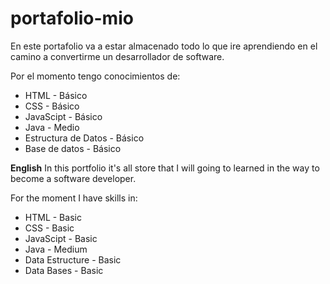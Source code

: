 # portafolio-mio
En este portafolio va a estar almacenado todo lo que ire aprendiendo en el camino a convertirme un desarrollador de software.

Por el momento tengo conocimientos de:
+ HTML - Básico
+ CSS - Básico
+ JavaScipt - Básico
+ Java - Medio
+ Estructura de Datos - Básico
+ Base de datos - Básico


**English**
In this portfolio it's all store that I will going to learned in the way to become a software developer.

For the moment I have skills in:
+ HTML - Basic
+ CSS - Basic
+ JavaScipt - Basic
+ Java - Medium
+ Data Estructure - Basic
+ Data Bases - Basic
